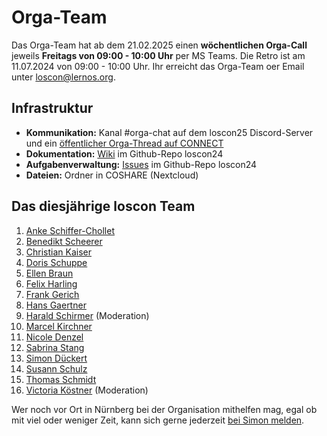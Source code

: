 # Orga-Team

Das Orga-Team hat ab dem 21.02.2025 einen **wöchentlichen Orga-Call** jeweils **Freitags von 09:00 - 10:00 Uhr** per MS Teams. Die Retro ist am 11.07.2024 von 09:00 - 10:00 Uhr. Ihr erreicht das Orga-Team oer Email unter [loscon@lernos.org](mailto:loscon@lernos.org?subject=loscon24%20Kontakt%20Infoseite).

## Infrastruktur

- **Kommunikation:** Kanal #orga-chat auf dem loscon25 Discord-Server und ein [öffentlicher Orga-Thread auf CONNECT](https://community.cogneon.de/t/loscon25-orga-thread/4139)
- **Dokumentation:** [Wiki](https://github.com/cogneon/loscon25/wiki) im Github-Repo loscon24
- **Aufgabenverwaltung:** [Issues](https://github.com/cogneon/loscon25/issues) im Github-Repo loscon24
- **Dateien:** Ordner in COSHARE (Nextcloud)

## Das diesjährige loscon Team

1. [Anke Schiffer-Chollet](https://www.linkedin.com/in/anke-schiffer-chollet/)
1. [Benedikt Scheerer](https://www.linkedin.com/in/benedikt-scheerer-6020ba18/)
1. [Christian Kaiser](https://www.linkedin.com/in/christian-kaiser-datev/)
1. [Doris Schuppe](https://www.linkedin.com/in/doschu/)
1. [Ellen Braun](https://www.linkedin.com/in/ellen-braun-work-and-feelgood/)
1. [Felix Harling](https://www.linkedin.com/in/felixharling/)
1. [Frank Gerich](https://www.linkedin.com/in/frank-gerich/)
1. [Hans Gaertner](https://www.linkedin.com/in/hgaertner/)
1. [Harald Schirmer](https://www.linkedin.com/in/haraldschirmer/) (Moderation)
1. [Marcel Kirchner](https://www.linkedin.com/in/marcelkirchner/)
1. [Nicole Denzel](https://www.linkedin.com/in/nicoledenzel/)
1. [Sabrina Stang](https://www.linkedin.com/in/sabrina-stang/)
1. [Simon Dückert](https://www.linkedin.com/in/simondueckert/)
1. [Susann Schulz](https://www.linkedin.com/in/susannschulz/)
1. [Thomas Schmidt](https://www.linkedin.com/in/thomasschmidt42/)
1. [Victoria Köstner](https://www.linkedin.com/in/victoria-k%C3%B6stner/) (Moderation)

Wer noch vor Ort in Nürnberg bei der Organisation mithelfen mag, egal ob mit viel oder weniger Zeit, kann sich gerne jederzeit [bei Simon melden](mailto:simon.dueckert@cogneon.de?subject=loscon%20Orga).